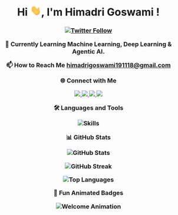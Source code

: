 <h1 align="center"> Hi <img src="https://raw.githubusercontent.com/ABSphreak/ABSphreak/master/gifs/Hi.gif" width="30" />, I'm Himadri Goswami !</h1> <h3 align="center">  <a href="https://x.com/Himadry_" target="_blank"> <img src="https://img.shields.io/twitter/follow/himadrigoswami?logo=twitter&style=for-the-badge" alt="Twitter Follow" /> </a> </p>
🌱 Currently Learning
Machine Learning, Deep Learning & Agentic AI.

📫 How to Reach Me
himadrigoswami191118@gmail.com

🌐 Connect with Me
<p align="center"> <a href="https://twitter.com/himadrigoswami" target="blank"> <img src="https://img.shields.io/badge/Twitter-1DA1F2?style=for-the-badge&logo=twitter&logoColor=white" /> </a> <a href="https://linkedin.com/in/himadrigoswami" target="blank"> <img src="https://img.shields.io/badge/LinkedIn-0077B5?style=for-the-badge&logo=linkedin&logoColor=white" /> </a> <a href="https://fb.com/himadrigoswami" target="blank"> <img src="https://img.shields.io/badge/Facebook-1877F2?style=for-the-badge&logo=facebook&logoColor=white" /> </a> <a href="https://instagram.com/_himadrigoswami" target="blank"> <img src="https://img.shields.io/badge/Instagram-E4405F?style=for-the-badge&logo=instagram&logoColor=white" /> </a> </p>
🛠️ Languages and Tools
<p align="center"> <img src="https://skillicons.dev/icons?i=python,java,cpp,js,html,css,react,nodejs,mongodb,mysql,postgres,git,figma,linux,blender,django,php,postman,tensorflow,pytorch,scikit-learn,seaborn" alt="Skills" /> </p>
📊 GitHub Stats
<p align="center"> <img src="https://github-readme-stats.vercel.app/api?username=himadri-g&show_icons=true&theme=radical" alt="GitHub Stats" /> </p> <p align="center"> <img src="https://github-readme-streak-stats.herokuapp.com/?user=himadri-g&theme=radical" alt="GitHub Streak" /> </p> <p align="center"> <img src="https://github-readme-stats.vercel.app/api/top-langs/?username=himadri-g&layout=compact&theme=radical" alt="Top Languages" /> </p>
🚀 Fun Animated Badges
<p align="center"> <img src="https://readme-typing-svg.demolab.com?font=Fira+Code&size=18&pause=1000&color=F75C7E&center=true&vCenter=true&width=500&lines=Welcome+to+my+GitHub+Profile!;Let's+build+something+amazing+together!" alt="Welcome Animation" /> </p>
